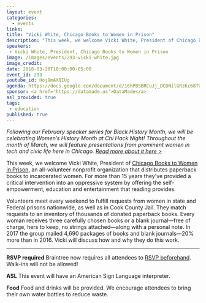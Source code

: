 ```yaml
---
layout: event
categories: 
  - events
links:
title: "Vicki White, Chicago Books to Women in Prison"
description: "This week, we welcome Vicki White, President of Chicago Books to Women in Prison, an all-volunteer nonprofit organization that distributes paperback books to incarcerated women. For more than 15 years they’ve provided a critical intervention into an oppressive system by offering the self-empowerment, education and entertainment that reading provides."
speakers:
 - Vicki White, President, Chicago Books to Women in Prison
image: /images/events/293-vicki-white.jpg
image_credit: 
date: 2018-03-20T18:00:00-05:00
event_id: 293
youtube_id: Hoj9mAXQIUg
agenda: https://docs.google.com/document/d/16hPBSBRCuJj_DCDNilGRzKc68TUq2A6HB8zBZ_ilVuM/edit#
sponsor: <a href='https://datamade.us'>DataMade</a>
asl_provided: true
tags: 
 - education
published: true
---
```


*Following our February speaker series for Black History Month, we will be celebrating Women’s History Month at Chi Hack Night! Throughout the month of March, we will feature presentations from prominent women in tech and civic life here in Chicago. [Read more about it here >](https://chihacknight.org/blog/2018/03/06/womens-history-month-speaker-series.html)*

This week, we welcome Vicki White, President of [Chicago Books to Women in Prison](https://chicagobwp.org/), an all-volunteer nonprofit organization that distributes paperback books to incarcerated women. For more than 15 years they've provided a critical intervention into an oppressive system by offering the self-empowerment, education and entertainment that reading provides.

Volunteers meet every weekend to fulfill requests from women in state and Federal prisons nationwide, as well as in Cook County Jail. They match requests to an inventory of thousands of donated paperback books. Every woman receives three carefully chosen books or a blank journal—free of charge, hers to keep, no strings attached—along with a personal note. In 2017 the group mailed 4,690 packages of books and blank journals—20% more than in 2016. Vicki will discuss how and why they do this work.

---

**RSVP required** Braintree now requires all attendees to [RSVP beforehand](https://www.eventbrite.com/e/chi-hack-night-registration-41703945624). Walk-ins will not be allowed!

**ASL** This event will have an American Sign Language interpreter.

**Food** Food and drinks will be provided. We encourage attendees to bring their own water bottles to reduce waste.